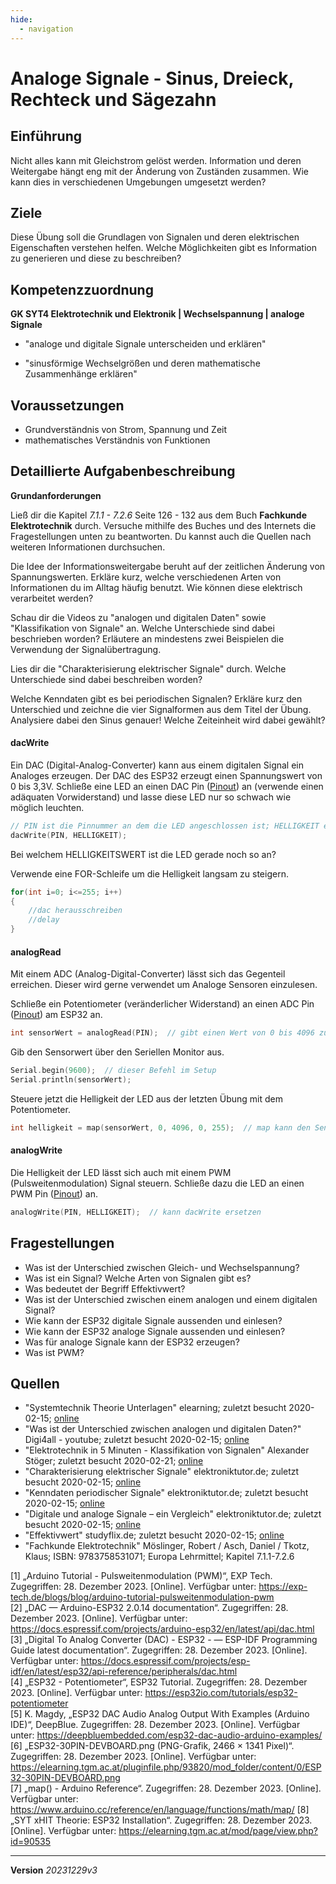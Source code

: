 ```yaml
---
hide:
  - navigation
---
```


# Analoge Signale - Sinus, Dreieck, Rechteck und Sägezahn

## Einführung

Nicht alles kann mit Gleichstrom gelöst werden. Information und deren Weitergabe hängt eng mit der Änderung von Zuständen zusammen. Wie kann dies in verschiedenen Umgebungen umgesetzt werden?

## Ziele
Diese Übung soll die Grundlagen von Signalen und deren elektrischen Eigenschaften verstehen helfen. Welche Möglichkeiten gibt es Information zu generieren und diese zu beschreiben?

## Kompetenzzuordnung
**GK SYT4 Elektrotechnik und Elektronik | Wechselspannung | analoge Signale**

* "analoge und digitale Signale unterscheiden und erklären"

* "sinusförmige Wechselgrößen und deren mathematische Zusammenhänge erklären"

## Voraussetzungen
* Grundverständnis von Strom, Spannung und Zeit
* mathematisches Verständnis von Funktionen

## Detaillierte Aufgabenbeschreibung
**Grundanforderungen**

Ließ dir die Kapitel *7.1.1 - 7.2.6* Seite 126 - 132 aus dem Buch **Fachkunde Elektrotechnik** durch. Versuche mithilfe des Buches und des Internets die Fragestellungen unten zu beantworten. Du kannst auch die Quellen nach weiteren Informationen durchsuchen.

Die Idee der Informationsweitergabe beruht auf der zeitlichen Änderung von Spannungswerten. Erkläre kurz, welche verschiedenen Arten von Informationen du im Alltag häufig benutzt. Wie können diese elektrisch verarbeitet werden?

Schau dir die Videos zu "analogen und digitalen Daten" sowie "Klassifikation von Signale" an. Welche Unterschiede sind dabei beschrieben worden? Erläutere an mindestens zwei Beispielen die Verwendung der Signalübertragung.

Lies dir die "Charakterisierung elektrischer Signale" durch. Welche Unterschiede sind dabei beschreiben worden?

Welche Kenndaten gibt es bei periodischen Signalen? Erkläre kurz den Unterschied und zeichne die vier Signalformen aus dem Titel der Übung. Analysiere dabei den Sinus genauer! Welche Zeiteinheit wird dabei gewählt?

#### dacWrite

Ein DAC (Digital-Analog-Converter) kann aus einem digitalen Signal ein Analoges erzeugen. Der DAC des ESP32 erzeugt einen Spannungswert von 0 bis 3,3V. Schließe eine LED an einen DAC Pin ([Pinout](https://elearning.tgm.ac.at/pluginfile.php/93820/mod_folder/content/0/ESP32-30PIN-DEVBOARD.png)) an (verwende einen adäquaten Vorwiderstand) und lasse diese LED nur so schwach wie möglich leuchten.

```c
// PIN ist die Pinnummer an dem die LED angeschlossen ist; HELLIGKEIT ein Wert von 0 bis 255 für den Spannungspegel
dacWrite(PIN, HELLIGKEIT);
```

Bei welchem HELLIGKEITSWERT ist die LED gerade noch so an?

Verwende eine FOR-Schleife um die Helligkeit langsam zu steigern.

```c
for(int i=0; i<=255; i++)
{
    //dac herausschreiben
    //delay
}
```

#### analogRead

Mit einem ADC (Analog-Digital-Converter) lässt sich das Gegenteil erreichen. Dieser wird gerne verwendet um Analoge Sensoren einzulesen.

Schließe ein Potentiometer (veränderlicher Widerstand) an einen ADC Pin ([Pinout](https://elearning.tgm.ac.at/pluginfile.php/93820/mod_folder/content/0/ESP32-30PIN-DEVBOARD.png)) am ESP32 an.

```c
int sensorWert = analogRead(PIN);  // gibt einen Wert von 0 bis 4096 zurück
```

Gib den Sensorwert über den Seriellen Monitor aus.

```c
Serial.begin(9600);  // dieser Befehl im Setup
Serial.println(sensorWert);
```

Steuere jetzt die Helligkeit der LED aus der letzten Übung mit dem Potentiometer.

```c
int helligkeit = map(sensorWert, 0, 4096, 0, 255);  // map kann den Sensorwert zum Helligkeitswert umwandeln
```

#### analogWrite

Die Helligkeit der LED lässt sich auch mit einem PWM (Pulsweitenmodulation) Signal steuern. Schließe dazu die LED an einen PWM Pin ([Pinout](https://elearning.tgm.ac.at/pluginfile.php/93820/mod_folder/content/0/ESP32-30PIN-DEVBOARD.png)) an.

```c
analogWrite(PIN, HELLIGKEIT);  // kann dacWrite ersetzen
```

## Fragestellungen

* Was ist der Unterschied zwischen Gleich- und Wechselspannung?
* Was ist ein Signal? Welche Arten von Signalen gibt es?
* Was bedeutet der Begriff Effektivwert?
* Was ist der Unterschied zwischen einem analogen und einem digitalen Signal?
* Wie kann der ESP32 digitale Signale aussenden und einlesen?
* Wie kann der ESP32 analoge Signale aussenden und einlesen?
* Was für analoge Signale kann der ESP32 erzeugen?
* Was ist PWM?

## Quellen
* "Systemtechnik Theorie Unterlagen" elearning; zuletzt besucht 2020-02-15; [online](https://elearning.tgm.ac.at/course/view.php?id=199)
* "Was ist der Unterschied zwischen analogen und digitalen Daten?" Digi4all - youtube; zuletzt besucht 2020-02-15; [online](https://www.youtube.com/watch?v=IZUcqFCsKnA)
* "Elektrotechnik in 5 Minuten - Klassifikation von Signalen" Alexander Stöger; zuletzt besucht 2020-02-21; [online](https://www.youtube.com/watch?v=mjKiolpkjjI)
* "Charakterisierung elektrischer Signale" elektroniktutor.de; zuletzt besucht 2020-02-15; [online](https://elektroniktutor.de/signalkunde/signdef.html)
* "Kenndaten periodischer Signale" elektroniktutor.de; zuletzt besucht 2020-02-15; [online](https://elektroniktutor.de/signalkunde/signdat.html)
* "Digitale und analoge Signale – ein Vergleich" elektroniktutor.de; zuletzt besucht 2020-02-15; [online](https://www.elektroniktutor.de/digitaltechnik/ad_vergl.html)
* "Effektivwert" studyflix.de; zuletzt besucht 2020-02-15; [online](https://studyflix.de/elektrotechnik/effektivwert-1592)
* "Fachkunde Elektrotechnik" Möslinger, Robert / Asch, Daniel / Tkotz, Klaus; ISBN: 9783758531071; Europa Lehrmittel; Kapitel 7.1.1-7.2.6

[1] „Arduino Tutorial - Pulsweitenmodulation (PWM)“, EXP Tech. Zugegriffen: 28. Dezember 2023. [Online]. Verfügbar unter: https://exp-tech.de/blogs/blog/arduino-tutorial-pulsweitenmodulation-pwm  
[2] „DAC — Arduino-ESP32 2.0.14 documentation“. Zugegriffen: 28. Dezember 2023. [Online]. Verfügbar unter: https://docs.espressif.com/projects/arduino-esp32/en/latest/api/dac.html  
[3] „Digital To Analog Converter (DAC) - ESP32 - — ESP-IDF Programming Guide latest documentation“. Zugegriffen: 28. Dezember 2023. [Online]. Verfügbar unter: https://docs.espressif.com/projects/esp-idf/en/latest/esp32/api-reference/peripherals/dac.html  
[4] „ESP32 - Potentiometer“, ESP32 Tutorial. Zugegriffen: 28. Dezember 2023. [Online]. Verfügbar unter: https://esp32io.com/tutorials/esp32-potentiometer  
[5] K. Magdy, „ESP32 DAC Audio Analog Output With Examples (Arduino IDE)“, DeepBlue. Zugegriffen: 28. Dezember 2023. [Online]. Verfügbar unter: https://deepbluembedded.com/esp32-dac-audio-arduino-examples/  
[6] „ESP32-30PIN-DEVBOARD.png (PNG-Grafik, 2466 × 1341 Pixel)“. Zugegriffen: 28. Dezember 2023. [Online]. Verfügbar unter: https://elearning.tgm.ac.at/pluginfile.php/93820/mod_folder/content/0/ESP32-30PIN-DEVBOARD.png  
[7] „map() - Arduino Reference“. Zugegriffen: 28. Dezember 2023. [Online]. Verfügbar unter: https://www.arduino.cc/reference/en/language/functions/math/map/
[8] „SYT xHIT Theorie: ESP32 Installation“. Zugegriffen: 28. Dezember 2023. [Online]. Verfügbar unter: https://elearning.tgm.ac.at/mod/page/view.php?id=90535  


---
**Version** *20231229v3*